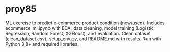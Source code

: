 # proy85
ML exercise to predict e-commerce product condition (new/used). Includes ecommerce_ml.ipynb with EDA, data cleaning, model training (Logistic Regression, Random Forest, XGBoost), and evaluation. Clean dataset (clean_dataset.csv), setup_env.py, and README.md with results. Run with Python 3.8+ and required libraries.
